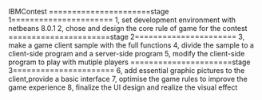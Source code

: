 IBMContest
======================stage 1======================
1, set development environment with netbeans 8.0.1
2, chose and design the core rule of game for the contest
======================stage 2======================
3, make a game client sample with the full functions
4, divide the sample to a client-side program and a server-side program
5, modify the client-side program to play with mutiple players
======================stage 3======================
6, add essential graphic pictures to the client,provide a basic interface
7, optimise the game rules to improve the game experience
8, finalize the UI design and realize the visual effect
